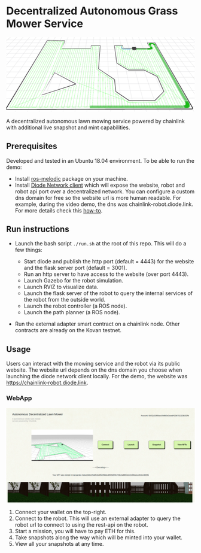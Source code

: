 # Decentralized Autonomous Grass Mower Service

![Simulation Rviz](images/rviz.png?raw=true "Title")

A decentralized autonomous lawn mowing service powered by chainlink with additional live snapshot and mint capabilities.

## Prerequisites
Developed and tested in an Ubuntu 18.04 environment.
To be able to run the demo:
- Install [ros-melodic](http://wiki.ros.org/melodic/Installation/Ubuntu) package on your machine.
- Install [Diode Network client](https://diode.io/products/diode-network/) which will expose the website, robot and robot api port over a decentralized network. You can configure a custom dns domain for free so the website url is more human readable. For example, during the video demo, the dns was chainlink-robot.diode.link. For more details check this [how-to](https://support.diode.io/article/ss32engxlq-publish-your-local-webserver).

## Run instructions
- Launch the bash script `./run.sh` at the root of this repo. This will do a few things:
    - Start diode and publish the http port (default = 4443) for the website and the flask server port (default = 3001).
    - Run an http server to have access to the website (over port 4443).
    - Launch Gazebo for the robot simulation.
    - Launch RVIZ to visualize data.
    - Launch the flask server of the robot to query the internal services of the robot from the outside world.
    - Launch the robot controller (a ROS node).
    - Launch the path planner (a ROS node).

- Run the external adapter smart contract on a chainlink node. Other contracts are already on the Kovan testnet.

## Usage
Users can interact with the mowing service and the robot via its public website. The website url depends on the dns domain you choose when launching the diode network client locally. For the demo, the website was https://chainlink-robot.diode.link.

### WebApp

![WebApp](images/webapp.png?raw=true "Title")

1. Connect your wallet on the top-right.
2. Connect to the robot. This will use an external adapter to query the robot url to connect to using the rest-api on the robot.
3. Start a mission, you will have to pay ETH for this.
4. Take snapshots along the way which will be minted into your wallet.
5. View all your snapshots at any time.
